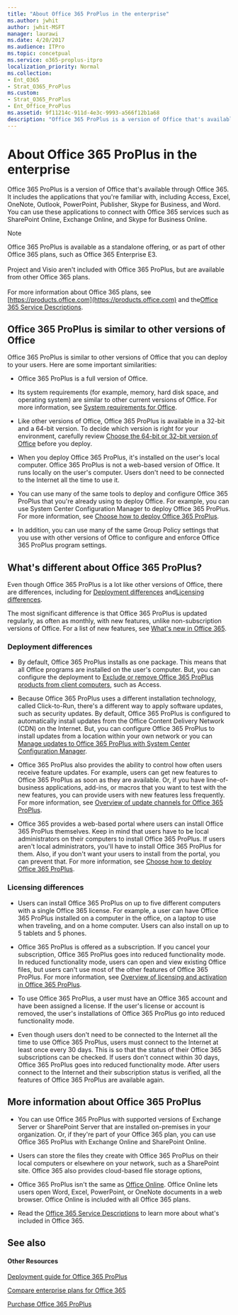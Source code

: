```yaml
---
title: "About Office 365 ProPlus in the enterprise"
ms.author: jwhit
author: jwhit-MSFT
manager: laurawi
ms.date: 4/20/2017
ms.audience: ITPro
ms.topic: concetpual
ms.service: o365-proplus-itpro
localization_priority: Normal
ms.collection: 
- Ent_O365
- Strat_O365_ProPlus
ms.custom:
- Strat_O365_ProPlus
- Ent_Office_ProPlus
ms.assetid: 9f11214c-911d-4e3c-9993-a566f12b1a68
description: "Office 365 ProPlus is a version of Office that's available through Office 365. It includes the applications that you're familiar with, including Access, Excel, OneNote, Outlook, PowerPoint, Publisher, Skype for Business, and Word. You can use these applications to connect with Office 365 services such as SharePoint Online, Exchange Online, and Skype for Business Online."
---
```


# About Office 365 ProPlus in the enterprise

Office 365 ProPlus is a version of Office that's available through Office 365. It includes the applications that you're familiar with, including Access, Excel, OneNote, Outlook, PowerPoint, Publisher, Skype for Business, and Word. You can use these applications to connect with Office 365 services such as SharePoint Online, Exchange Online, and Skype for Business Online. 
  
> [!NOTE]
> Office 365 ProPlus is available as a standalone offering, or as part of other Office 365 plans, such as Office 365 Enterprise E3. <br/><br/> Project and Visio aren't included with Office 365 ProPlus, but are available from other Office 365 plans.<br/><br/> For more information about Office 365 plans, see [https://products.office.com](https://products.office.com) and the[Office 365 Service Descriptions](https://go.microsoft.com/fwlink/p/?LinkID=303961). 
  
## Office 365 ProPlus is similar to other versions of Office
<a name="BKMK_Similar"> </a>

Office 365 ProPlus is similar to other versions of Office that you can deploy to your users. Here are some important similarities:
  
- Office 365 ProPlus is a full version of Office. 
    
- Its system requirements (for example, memory, hard disk space, and operating system) are similar to other current versions of Office. For more information, see [System requirements for Office](https://products.office.com/office-system-requirements).
    
- Like other versions of Office, Office 365 ProPlus is available in a 32-bit and a 64-bit version. To decide which version is right for your environment, carefully review [Choose the 64-bit or 32-bit version of Office](https://support.office.com/en-us/article/Choose-between-the-64-bit-or-32-bit-version-of-Office-2dee7807-8f95-4d0c-b5fe-6c6f49b8d261) before you deploy.
    
- When you deploy Office 365 ProPlus, it's installed on the user's local computer. Office 365 ProPlus is not a web-based version of Office. It runs locally on the user's computer. Users don't need to be connected to the Internet all the time to use it.
    
- You can use many of the same tools to deploy and configure Office 365 ProPlus that you're already using to deploy Office. For example, you can use System Center Configuration Manager to deploy Office 365 ProPlus. For more information, see [Choose how to deploy Office 365 ProPlus](choose-how-to-deploy-office-365-proplus.md).
    
- In addition, you can use many of the same Group Policy settings that you use with other versions of Office to configure and enforce Office 365 ProPlus program settings. 
    
## What's different about Office 365 ProPlus?
<a name="BKMK_Different"> </a>

Even though Office 365 ProPlus is a lot like other versions of Office, there are differences, including for [Deployment differences](about-office-365-proplus-in-the-enterprise.md#BKMK_Deployment) and[Licensing differences](about-office-365-proplus-in-the-enterprise.md#BKMK_Licensing). 
  
The most significant difference is that Office 365 ProPlus is updated regularly, as often as monthly, with new features, unlike non-subscription versions of Office. For a list of new features, see [What's new in Office 365](https://support.office.com/en-us/article/What-s-new-in-Office-365-95c8d81d-08ba-42c1-914f-bca4603e1426).
  
### Deployment differences
<a name="BKMK_Deployment"> </a>

- By default, Office 365 ProPlus installs as one package. This means that all Office programs are installed on the user's computer. But, you can configure the deployment to [Exclude or remove Office 365 ProPlus products from client computers](overview-of-the-office-2016-deployment-tool.md#BKMK_excludeorremove), such as Access.
    
- Because Office 365 ProPlus uses a different installation technology, called Click-to-Run, there's a different way to apply software updates, such as security updates. By default, Office 365 ProPlus is configured to automatically install updates from the Office Content Delivery Network (CDN) on the Internet. But, you can configure Office 365 ProPlus to install updates from a location within your own network or you can [Manage updates to Office 365 ProPlus with System Center Configuration Manager](manage-updates-to-office-365-proplus-with-system-center-configuration-manager.md).
    
- Office 365 ProPlus also provides the ability to control how often users receive feature updates. For example, users can get new features to Office 365 ProPlus as soon as they are available. Or, if you have line-of-business applications, add-ins, or macros that you want to test with the new features, you can provide users with new features less frequently. For more information, see [Overview of update channels for Office 365 ProPlus](overview-of-update-channels-for-office-365-proplus.md).
    
- Office 365 provides a web-based portal where users can install Office 365 ProPlus themselves. Keep in mind that users have to be local administrators on their computers to install Office 365 ProPlus. If users aren't local administrators, you'll have to install Office 365 ProPlus for them. Also, if you don't want your users to install from the portal, you can prevent that. For more information, see [Choose how to deploy Office 365 ProPlus](choose-how-to-deploy-office-365-proplus.md).
    
### Licensing differences
<a name="BKMK_Licensing"> </a>

- Users can install Office 365 ProPlus on up to five different computers with a single Office 365 license. For example, a user can have Office 365 ProPlus installed on a computer in the office, on a laptop to use when traveling, and on a home computer. Users can also install on up to 5 tablets and 5 phones.
    
- Office 365 ProPlus is offered as a subscription. If you cancel your subscription, Office 365 ProPlus goes into reduced functionality mode. In reduced functionality mode, users can open and view existing Office files, but users can't use most of the other features of Office 365 ProPlus. For more information, see [Overview of licensing and activation in Office 365 ProPlus](overview-of-licensing-and-activation-in-office-365-proplus.md).
    
- To use Office 365 ProPlus, a user must have an Office 365 account and have been assigned a license. If the user's license or account is removed, the user's installations of Office 365 ProPlus go into reduced functionality mode.
    
- Even though users don't need to be connected to the Internet all the time to use Office 365 ProPlus, users must connect to the Internet at least once every 30 days. This is so that the status of their Office 365 subscriptions can be checked. If users don't connect within 30 days, Office 365 ProPlus goes into reduced functionality mode. After users connect to the Internet and their subscription status is verified, all the features of Office 365 ProPlus are available again.
    
## More information about Office 365 ProPlus
<a name="BKMK_MoreInfo"> </a>

- You can use Office 365 ProPlus with supported versions of Exchange Server or SharePoint Server that are installed on-premises in your organization. Or, if they're part of your Office 365 plan, you can use Office 365 ProPlus with Exchange Online and SharePoint Online.
    
- Users can store the files they create with Office 365 ProPlus on their local computers or elsewhere on your network, such as a SharePoint site. Office 365 also provides cloud-based file storage options,
    
- Office 365 ProPlus isn't the same as [Office Online](https://go.microsoft.com/fwlink/p/?LinkID=303963). Office Online lets users open Word, Excel, PowerPoint, or OneNote documents in a web browser. Office Online is included with all Office 365 plans.
    
- Read the [Office 365 Service Descriptions](https://go.microsoft.com/fwlink/p/?LinkID=303961) to learn more about what's included in Office 365.
    
## See also
<a name="BKMK_MoreInfo"> </a>

#### Other Resources

[Deployment guide for Office 365 ProPlus](deployment-guide-for-office-365-proplus.md)
  
[Compare enterprise plans for Office 365](https://products.office.com/en-us/business/compare-more-office-365-for-business-plans)
  
[Purchase Office 365 ProPlus](https://go.microsoft.com/fwlink/p/?LinkID=329114)

